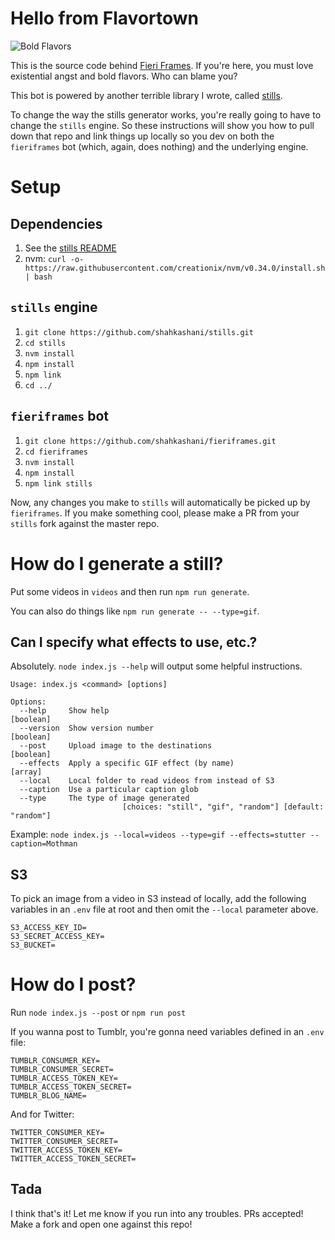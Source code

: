 # Hello from Flavortown

![Bold Flavors](https://images.firstwefeast.com/complex/images/c_limit,f_auto,fl_lossy,q_auto,w_1100/hhrnx2avnk3qmerpns78/guy-fieri)

This is the source code behind [Fieri Frames](http://fieriframes.tumblr.com). If you're here, you must love existential angst and bold flavors. Who can blame you?

This bot is powered by another terrible library I wrote, called [stills](https://github.com/shahkashani/stills).

To change the way the stills generator works, you're really going to have to change the `stills` engine. So these instructions will show you how to pull down that repo and link things up locally so you dev on both the `fieriframes` bot (which, again, does nothing) and the underlying engine.

# Setup

## Dependencies

1. See the [stills README](https://github.com/shahkashani/stills)
1. nvm: `curl -o- https://raw.githubusercontent.com/creationix/nvm/v0.34.0/install.sh | bash`

## `stills` engine

1. `git clone https://github.com/shahkashani/stills.git`
1. `cd stills`
1. `nvm install`
1. `npm install`
1. `npm link`
1. `cd ../`

## `fieriframes` bot

1. `git clone https://github.com/shahkashani/fieriframes.git`
1. `cd fieriframes`
1. `nvm install`
1. `npm install`
1. `npm link stills`

Now, any changes you make to `stills` will automatically be picked up by `fieriframes`. If you make something cool, please make a PR from your `stills` fork against the master repo.

# How do I generate a still?

Put some videos in `videos` and then run `npm run generate`.

You can also do things like `npm run generate -- --type=gif`.

## Can I specify what effects to use, etc.?

Absolutely. `node index.js --help` will output some helpful instructions.

```
Usage: index.js <command> [options]

Options:
  --help     Show help                                                 [boolean]
  --version  Show version number                                       [boolean]
  --post     Upload image to the destinations                          [boolean]
  --effects  Apply a specific GIF effect (by name)                       [array]
  --local    Local folder to read videos from instead of S3
  --caption  Use a particular caption glob
  --type     The type of image generated
                         [choices: "still", "gif", "random"] [default: "random"]
```

Example: `node index.js --local=videos --type=gif --effects=stutter --caption=Mothman`

## S3

To pick an image from a video in S3 instead of locally, add the following variables in an `.env` file at root and then omit the `--local` parameter above.

```
S3_ACCESS_KEY_ID=
S3_SECRET_ACCESS_KEY=
S3_BUCKET=
```

# How do I post?

Run `node index.js --post` or `npm run post`

If you wanna post to Tumblr, you're gonna need variables defined in an `.env` file:

```
TUMBLR_CONSUMER_KEY=
TUMBLR_CONSUMER_SECRET=
TUMBLR_ACCESS_TOKEN_KEY=
TUMBLR_ACCESS_TOKEN_SECRET=
TUMBLR_BLOG_NAME=
```

And for Twitter:

```
TWITTER_CONSUMER_KEY=
TWITTER_CONSUMER_SECRET=
TWITTER_ACCESS_TOKEN_KEY=
TWITTER_ACCESS_TOKEN_SECRET=
```

## Tada

I think that's it! Let me know if you run into any troubles. PRs accepted! Make a fork and open one against this repo!
